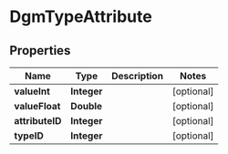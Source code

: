 
# DgmTypeAttribute

## Properties
Name | Type | Description | Notes
------------ | ------------- | ------------- | -------------
**valueInt** | **Integer** |  |  [optional]
**valueFloat** | **Double** |  |  [optional]
**attributeID** | **Integer** |  |  [optional]
**typeID** | **Integer** |  |  [optional]



